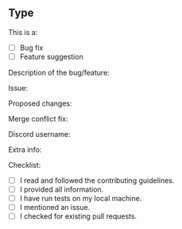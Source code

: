 <!--
Note: Please search to see if an issue exists that references this bug/feature. If not, you MUST create one firs, if you're requesting a bug fix.

Also, before contributing, read the contributing guidelines at https://github.com/miiiiiYT/nmsutilities/blob/main/CONTIBUTING.md 
-->

## Type
<!-- Please mark the type of this pull request by putting an x in the box. -->
This is a:
- [ ] Bug fix
- [ ] Feature suggestion

Description of the bug/feature:
<!--
Please describe the bug in a few sentences. If possible, add logs or screenshots.
-->

Issue:
<!--
Please mention the relating issue. Else, type N/A.
-->

Proposed changes:
<!--
Please state your changes here and describe them.
-->

Merge conflict fix:
<!--
If an merge conflict occurs that we have to fix, suggest fixes here. Else, please type "no conflict"
-->

Discord username:
<!--
Incase you're on the discord, leave your username and tag here so we can assign you to the role. Else, type N/A.
-->

Extra info:
<!--
Any extra info you want to say. If none, please type N/A.
-->

Checklist:
<!--- Please put an 'x' in all the boxes that apply. -->
- [ ] I read and followed the contributing guidelines.
- [ ] I provided all information.
- [ ] I have run tests on my local machine.
- [ ] I mentioned an issue.
- [ ] I checked for existing pull requests.

<!-- If you mentioned an issue you opened, please add 'closes #xxxx' here to auto close it.-->